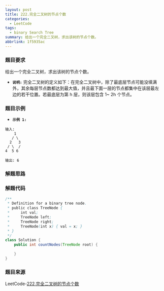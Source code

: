 ```yaml
---
layout: post
title: 222.完全二叉树的节点个数
categories:
  - LeetCode
tags:
  - binary Search Tree
summary: 给出一个完全二叉树，求出该树的节点个数。
abbrlink: 1f5935ac
---
```


### 题目要求
给出一个完全二叉树，求出该树的节点个数。

- **`说明:`**
完全二叉树的定义如下：在完全二叉树中，除了最底层节点可能没填满外，其余每层节点数都达到最大值，并且最下面一层的节点都集中在该层最左边的若干位置。若最底层为第 h 层，则该层包含 1~ 2h 个节点。


### 题目示例
- **`示例 1:`**
```
输入: 
    1
   / \
  2   3
 / \  /
4  5 6

输出: 6
```






### 解题思路


### 解题代码
```java
/**
 * Definition for a binary tree node.
 * public class TreeNode {
 *     int val;
 *     TreeNode left;
 *     TreeNode right;
 *     TreeNode(int x) { val = x; }
 * }
 */
class Solution {
    public int countNodes(TreeNode root) {
        
    }
}
```



### 题目来源
LeetCode-[222.完全二叉树的节点个数](https://leetcode-cn.com/problems/count-complete-tree-nodes/)
